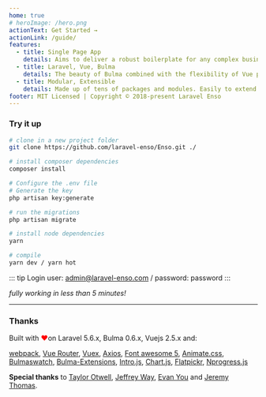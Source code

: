 ```yaml
---
home: true
# heroImage: /hero.png
actionText: Get Started →
actionLink: /guide/
features:
  - title: Single Page App
    details: Aims to deliver a robust boilerplate for any complex business application, with superiour performance
  - title: Laravel, Vue, Bulma
    details: The beauty of Bulma combined with the flexibility of Vue powered by a Laravel Back End
  - title: Modular, Extensible
    details: Made up of tens of packages and modules. Easily to extend and customize
footer: MIT Licensed | Copyright © 2018-present Laravel Enso
---
```


### Try it up

``` bash
# clone in a new project folder
git clone https://github.com/laravel-enso/Enso.git ./

# install composer dependencies
composer install

# Configure the .env file
# Generate the key
php artisan key:generate

# run the migrations
php artisan migrate

# install node dependencies
yarn

# compile
yarn dev / yarn hot
```

::: tip Login
user: admin@laravel-enso.com / password: password
:::

*fully working in less than 5 minutes!*

---

### Thanks

Built with <span style="color:red"> &#10084;&#65039;</span>on Laravel 5.6.x, Bulma 0.6.x, Vuejs 2.5.x and:

[webpack](https://webpack.js.org/), [Vue Router](https://router.vuejs.org/en), [Vuex](https://vuex.vuejs.org/en/), [Axios](https://github.com/axios/axios),
[Font awesome 5](https://fontawesome.com), [Animate.css](https://daneden.github.io/animate.css/), 
[Bulmaswatch](https://jenil.github.io/bulmaswatch), [Bulma-Extensions](https://wikiki.github.io),
[Intro.js](http://introjs.com/), [Chart.js](http://chartjs.org),
[Flatpickr](https://chmln.github.io/flatpickr/), [Nprogress.js](http://ricostacruz.com/nprogress)

**Special thanks** to [Taylor Otwell](https://laravel.com/), [Jeffrey Way](https://laracasts.com), [Evan You](https://vuejs.org/) and [Jeremy Thomas](https://bulma.io).